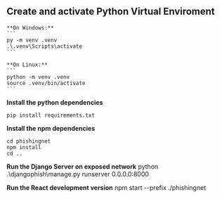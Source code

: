 
## Create and activate Python Virtual Enviroment

	**On Windows:**
	```
	py -m venv .venv
	.\.venv\Scripts\activate
	```

	**On Linux:**
	```
	python -m venv .venv
	source .venv/bin/activate
	```

**Install the python dependencies**
```
pip install requirements.txt
```

**Install the npm dependencies**
```
cd phishingnet
npm install
cd ..
```


**Run the Django Server on exposed network**
python .\djangophish\manage.py runserver 0.0.0.0:8000


**Run the React development version**
npm start --prefix ./phishingnet